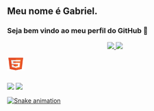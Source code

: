 ## Meu nome é Gabriel. 
### Seja bem vindo ao meu perfil do GitHub 👋


<div align="center">
  <a href="https://github.com/illlumii">
  <img height="180em" src="https://github-readme-stats.vercel.app/api?username=illlumii&show_icons=true&theme=gotham&include_all_commits=true&count_private=true"/>
  <img height="180em" src="https://github-readme-stats.vercel.app/api/top-langs/?username=illlumii&layout=compact&langs_count=7&theme=gotham"/>
</div>

  <div style="display: inline_block"><br>
  <img align="center" alt="Gabriel-HTML" height="30" width="40" src="https://raw.githubusercontent.com/devicons/devicon/master/icons/html5/html5-original.svg">
  
</div>
  
  ##
<div> 
   <a href="https://instagram.com/gabriel.ssilvaa" target="_blank"><img src="https://img.shields.io/badge/Instagram-E4405F?style=for-the-badge&logo=instagram&logoColor=white"></a>
  <a href = "mailto:gabrielssilva54@gmail.com"><img src="https://img.shields.io/badge/-Gmail-%23333?style=for-the-badge&logo=gmail&logoColor=white" target="_blank"</a>
 
  
  ![Snake animation](https://github.com/ThatianeDeboleto/ThatianeDeboleto/blob/output/github-contribution-grid-snake.svg)
  
 </div>
